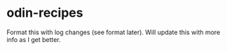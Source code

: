 # odin-recipes
Format this with log changes (see format later). Will update this with more info as I get better.